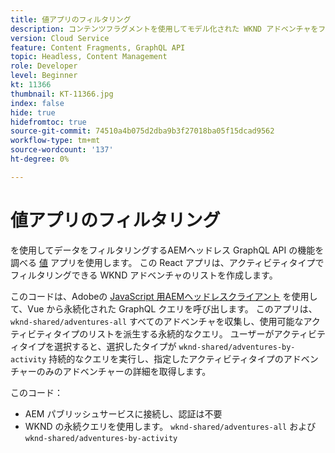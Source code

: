 ```yaml
---
title: 値アプリのフィルタリング
description: コンテンツフラグメントを使用してモデル化された WKND アドベンチャをフィルタリングする簡単な Vue アプリです。
version: Cloud Service
feature: Content Fragments, GraphQL API
topic: Headless, Content Management
role: Developer
level: Beginner
kt: 11366
thumbnail: KT-11366.jpg
index: false
hide: true
hidefromtoc: true
source-git-commit: 74510a4b075d2dba9b3f27018ba05f15dcad9562
workflow-type: tm+mt
source-wordcount: '137'
ht-degree: 0%

---
```



# 値アプリのフィルタリング

を使用してデータをフィルタリングするAEMヘッドレス GraphQL API の機能を調べる [値](https://vuejs.org/) アプリを使用します。 この React アプリは、アクティビティタイプでフィルタリングできる WKND アドベンチャのリストを作成します。

このコードは、Adobeの [JavaScript 用AEMヘッドレスクライアント](https://github.com/adobe/aem-headless-client-js/blob/main/api-reference.md) を使用して、Vue から永続化された GraphQL クエリを呼び出します。 このアプリは、 `wknd-shared/adventures-all` すべてのアドベンチャを収集し、使用可能なアクティビティタイプのリストを派生する永続的なクエリ。 ユーザーがアクティビティタイプを選択すると、選択したタイプが `wknd-shared/adventures-by-activity` 持続的なクエリを実行し、指定したアクティビティタイプのアドベンチャーのみのアドベンチャーの詳細を取得します。

このコード：

+ AEM パブリッシュサービスに接続し、認証は不要
+ WKND の永続クエリを使用します。 `wknd-shared/adventures-all` および `wknd-shared/adventures-by-activity`
